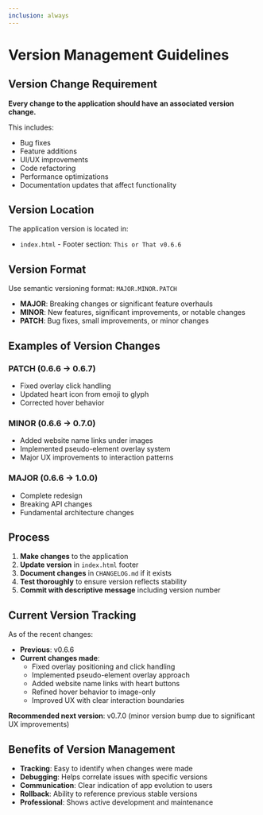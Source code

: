 ```yaml
---
inclusion: always
---
```


# Version Management Guidelines

## Version Change Requirement

**Every change to the application should have an associated version change.**

This includes:

- Bug fixes
- Feature additions
- UI/UX improvements
- Code refactoring
- Performance optimizations
- Documentation updates that affect functionality

## Version Location

The application version is located in:

- `index.html` - Footer section: `This or That v0.6.6`

## Version Format

Use semantic versioning format: `MAJOR.MINOR.PATCH`

- **MAJOR**: Breaking changes or significant feature overhauls
- **MINOR**: New features, significant improvements, or notable changes
- **PATCH**: Bug fixes, small improvements, or minor changes

## Examples of Version Changes

### PATCH (0.6.6 → 0.6.7)

- Fixed overlay click handling
- Updated heart icon from emoji to glyph
- Corrected hover behavior

### MINOR (0.6.6 → 0.7.0)

- Added website name links under images
- Implemented pseudo-element overlay system
- Major UX improvements to interaction patterns

### MAJOR (0.6.6 → 1.0.0)

- Complete redesign
- Breaking API changes
- Fundamental architecture changes

## Process

1. **Make changes** to the application
2. **Update version** in `index.html` footer
3. **Document changes** in `CHANGELOG.md` if it exists
4. **Test thoroughly** to ensure version reflects stability
5. **Commit with descriptive message** including version number

## Current Version Tracking

As of the recent changes:

- **Previous**: v0.6.6
- **Current changes made**:
  - Fixed overlay positioning and click handling
  - Implemented pseudo-element overlay approach
  - Added website name links with heart buttons
  - Refined hover behavior to image-only
  - Improved UX with clear interaction boundaries

**Recommended next version**: v0.7.0 (minor version bump due to significant UX improvements)

## Benefits of Version Management

- **Tracking**: Easy to identify when changes were made
- **Debugging**: Helps correlate issues with specific versions
- **Communication**: Clear indication of app evolution to users
- **Rollback**: Ability to reference previous stable versions
- **Professional**: Shows active development and maintenance
